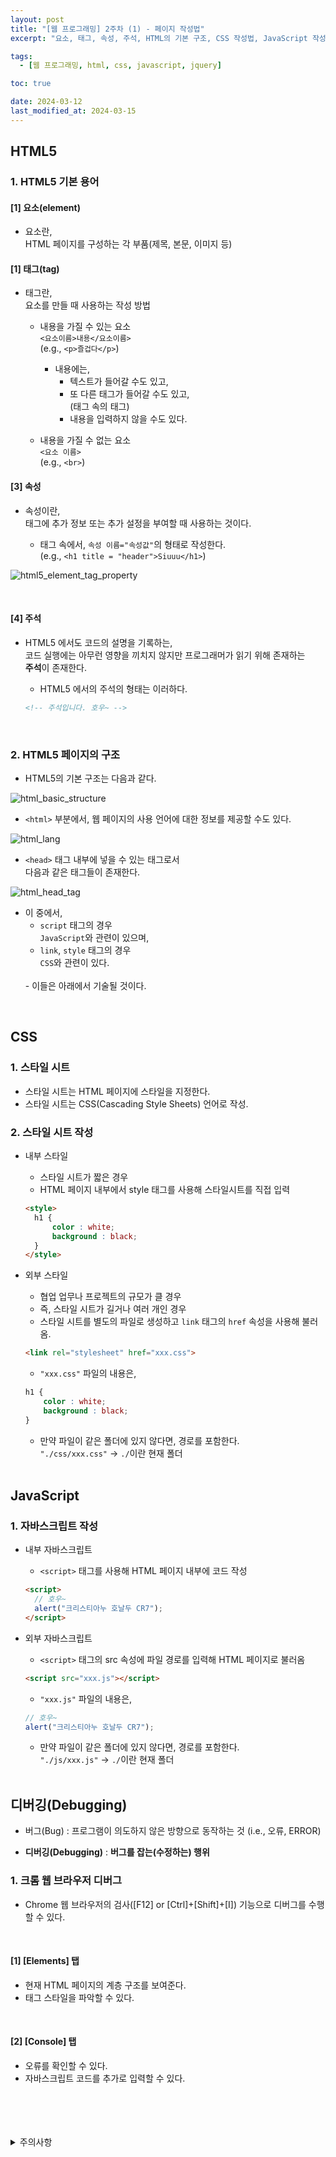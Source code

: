 ```yaml
---
layout: post
title: "[웹 프로그래밍] 2주차 (1) - 페이지 작성법"
excerpt: "요소, 태그, 속성, 주석, HTML의 기본 구조, CSS 작성법, JavaScript 작성법, 디버깅"

tags:
  - [웹 프로그래밍, html, css, javascript, jquery]

toc: true

date: 2024-03-12
last_modified_at: 2024-03-15
---
```

## HTML5
### 1. HTML5 기본 용어
#### [1] 요소(element)
- 요소란,  
HTML 페이지를 구성하는 각 부품(제목, 본문, 이미지 등)

#### [1] 태그(tag)
- 태그란,  
요소를 만들 때 사용하는 작성 방법
  - 내용을 가질 수 있는 요소  
  `<요소이름>내용</요소이름>`  
  (e.g., `<p>즐겁다</p>`)  
    - 내용에는,  
      - 텍스트가 들어갈 수도 있고,  
      - 또 다른 태그가 들어갈 수도 있고,  
      (태그 속의 태그)
      - 내용을 입력하지 않을 수도 있다.

  - 내용을 가질 수 없는 요소  
  `<요소 이름>`  
  (e.g., `<br>`)  

#### [3] 속성
- 속성이란,  
태그에 추가 정보 또는 추가 설정을 부여할 때 사용하는 것이다.  

  - 태그 속에서, `속성 이름="속성값"`의 형태로 작성한다.  
  (e.g., `<h1 title = "header">Siuuu</h1>`)  

![html5_element_tag_property][def]

<br>

#### [4] 주석
- HTML5 에서도 코드의 설명을 기록하는,  
코드 실행에는 아무런 영향을 끼치지 않지만 프로그래머가 읽기 위해 존재하는  
**주석**이 존재한다.  

  - HTML5 에서의 주석의 형태는 이러하다.  

  ```html
  <!-- 주석입니다. 호우~ -->
  ```

  <br>

### 2. HTML5 페이지의 구조
- HTML5의 기본 구조는 다음과 같다.  

![html_basic_structure][def2]

- `<html>` 부분에서, 웹 페이지의 사용 언어에 대한 정보를 제공할 수도 있다.  

![html_lang][def3]  

- `<head>` 태그 내부에 넣을 수 있는 태그로서  
다음과 같은 태그들이 존재한다.  

![html_head_tag][def4]

- 이 중에서,  
  - `script` 태그의 경우  
  `JavaScript`와 관련이 있으며,  
  - `link`, `style` 태그의 경우  
  `CSS`와 관련이 있다.  
  <br>
  - 이들은 아래에서 기술될 것이다.  

<br>

## CSS
### 1. 스타일 시트
- 스타일 시트는 HTML 페이지에 스타일을 지정한다.  
- 스타일 시트는 CSS(Cascading Style Sheets) 언어로 작성.  

### 2. 스타일 시트 작성
- 내부 스타일
  - 스타일 시트가 짧은 경우
  - HTML 페이지 내부에서 style 태그를 사용해 스타일시트를 직접 입력  

  ```html
  <style>
    h1 {
        color : white;
        background : black;
    }
  </style>
  ```

- 외부 스타일
  - 협업 업무나 프로젝트의 규모가 클 경우  
  - 즉, 스타일 시트가 길거나 여러 개인 경우  
  - 스타일 시트를 별도의 파일로 생성하고 `link` 태그의 `href` 속성을 사용해 불러옴.  

  ```html
  <link rel="stylesheet" href="xxx.css">
  ```  

  - `"xxx.css"` 파일의 내용은, 

  ```css
  h1 {
      color : white;
      background : black;
  }
  ```

    - 만약 파일이 같은 폴더에 있지 않다면, 경로를 포함한다.  
    `"./css/xxx.css"` -> `./`이란 현재 폴더

  <br>

## JavaScript
### 1. 자바스크립트 작성
- 내부 자바스크립트
  - `<script>` 태그를 사용해 HTML 페이지 내부에 코드 작성

  ```html
  <script>
    // 호우~
    alert("크리스티아누 호날두 CR7");
  </script>
  ```

- 외부 자바스크립트
  - `<script>` 태그의 src 속성에 파일 경로를 입력해 HTML 페이지로 불러옴  
  
  ```html
  <script src="xxx.js"></script>
  ```

  - `"xxx.js"` 파일의 내용은,  

  ```js
  // 호우~
  alert("크리스티아누 호날두 CR7");
  ```

    - 만약 파일이 같은 폴더에 있지 않다면, 경로를 포함한다.  
    `"./js/xxx.js"` -> `./`이란 현재 폴더  

    <br>

## 디버깅(Debugging)
- 버그(Bug) : 프로그램이 의도하지 않은 방향으로 동작하는 것 (i.e., 오류, ERROR)  

- **디버깅(Debugging)** : **버그를 잡는(수정하는) 행위**

### 1. 크롬 웹 브라우저 디버그
- Chrome 웹 브라우저의 검사([F12] or [Ctrl]+[Shift]+[I]) 기능으로 디버그를 수행할 수 있다.  

<br>

#### [1] [Elements] 탭
- 현재 HTML 페이지의 계층 구조를 보여준다.  
- 태그 스타일을 파악할 수 있다.

<br>

#### [2] [Console] 탭
- 오류를 확인할 수 있다.  
- 자바스크립트 코드를 추가로 입력할 수 있다.

<br>
<br>
<br>
<br>
<details>
<summary>주의사항</summary>
<div markdown="1">

이 포스팅은 강원대학교 김아욱 교수님의 웹 프로그래밍 수업을 들으며 내용을 정리 한 것입니다.  
수업 내용에 대한 저작권은 교수님께 있으니,  
다른 곳으로의 무분별한 내용 복사를 자제해 주세요.

</div>
</details> 

[def]: https://i.imgur.com/GYE6fXU.png
[def2]: https://i.imgur.com/Q3dx0Zi.png
[def3]: https://i.imgur.com/Z4ABey0.png
[def4]: https://i.imgur.com/4PQt87N.png